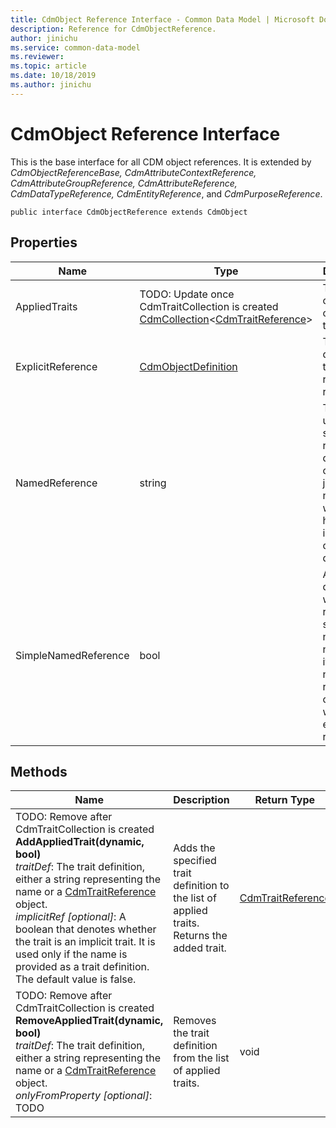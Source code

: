 ```yaml
---
title: CdmObject Reference Interface - Common Data Model | Microsoft Docs
description: Reference for CdmObjectReference.
author: jinichu
ms.service: common-data-model
ms.reviewer: 
ms.topic: article
ms.date: 10/18/2019
ms.author: jinichu
---
```


# CdmObject Reference Interface

This is the base interface for all CDM object references. It is extended by *CdmObjectReferenceBase, CdmAttributeContextReference, CdmAttributeGroupReference, CdmAttributeReference, CdmDataTypeReference, CdmEntityReference*, and *CdmPurposeReference*.

```
public interface CdmObjectReference extends CdmObject
```

## Properties
|Name|Type|Description|
|---|---|---|
|AppliedTraits|TODO: Update once CdmTraitCollection is created<br/>[CdmCollection](collection.md)\<[CdmTraitReference](traitreference.md)>|The collection of applied traits.|
|ExplicitReference|[CdmObjectDefinition](cdmobjectdefinition.md)|The object definition that this reference is referencing.|
|NamedReference|string|The string used to simply reference different concepts just by name without having to include any other extra data.|
|SimpleNamedReference|bool|A boolean denoting whether the reference is simple named or not. If true, it will use a named reference, otherwise it will use an explicit reference.|

## Methods
|Name|Description|Return Type|
|---|---|---|
|TODO: Remove after CdmTraitCollection is created<br/>**AddAppliedTrait(dynamic, bool)**<br />*traitDef*: The trait definition, either a string representing the name or a [CdmTraitReference](traitreference.md) object.<br/>*implicitRef [optional]*: A boolean that denotes whether the trait is an implicit trait. It is used only if the name is provided as a trait definition. The default value is false.|Adds the specified trait definition to the list of applied traits. Returns the added trait.|[CdmTraitReference](traitreference.md)|
|TODO: Remove after CdmTraitCollection is created<br/>**RemoveAppliedTrait(dynamic, bool)**<br />*traitDef*: The trait definition, either a string representing the name or a [CdmTraitReference](traitreference.md) object.<br/>*onlyFromProperty [optional]*: TODO |Removes the trait definition from the list of applied traits. |void|

